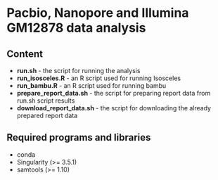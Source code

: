 # Pacbio, Nanopore and Illumina GM12878 data analysis

## Content

  * **run.sh** - the script for running the analysis
  * **run_isosceles.R** - an R script used for running Isosceles
  * **run_bambu.R** - an R script used for running bambu
  * **prepare_report_data.sh** - the script for preparing report data from run.sh script results
  * **download_report_data.sh** - the script for downloading the already prepared report data

## Required programs and libraries

  * conda
  * Singularity (>= 3.5.1)
  * samtools (>= 1.10)
